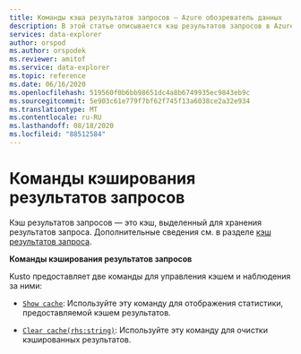 ```yaml
---
title: Команды кэша результатов запросов — Azure обозреватель данных
description: В этой статье описывается кэш результатов запросов в Azure обозреватель данных.
services: data-explorer
author: orspod
ms.author: orspodek
ms.reviewer: amitof
ms.service: data-explorer
ms.topic: reference
ms.date: 06/16/2020
ms.openlocfilehash: 519560f0b6bb98651dc4a8b6749935ec9843eb9c
ms.sourcegitcommit: 5e903c61e779f7bf62f745f13a6038ce2a32e934
ms.translationtype: MT
ms.contentlocale: ru-RU
ms.lasthandoff: 08/18/2020
ms.locfileid: "88512584"
---
```

# <a name="query-results-cache-commands"></a>Команды кэширования результатов запросов

Кэш результатов запросов — это кэш, выделенный для хранения результатов запроса. Дополнительные сведения см. в разделе [кэш результатов запроса](../query/query-results-cache.md).

**Команды кэширования результатов запросов**

Kusto предоставляет две команды для управления кэшем и наблюдения за ними:

* [`Show cache`](show-query-results-cache-command.md): Используйте эту команду для отображения статистики, предоставляемой кэшем результатов.

* [`Clear cache(rhs:string)`](clear-query-results-cache-command.md): Используйте эту команду для очистки кэшированных результатов.
